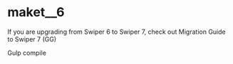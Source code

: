 # maket__6
If you are upgrading from Swiper 6 to Swiper 7, check out Migration Guide to Swiper 7 (GG)

Gulp compile
